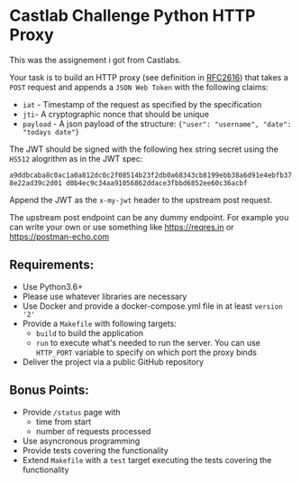 # Castlab Challenge Python HTTP Proxy

This was the assignement i got from Castlabs.

Your task is to build an HTTP proxy (see definition in [RFC2616](https://www.ietf.org/rfc/rfc2616.txt)) that takes a `POST` request and appends a `JSON Web Token` with the following claims:
- `iat` - Timestamp of the request as specified by the specification
- `jti`- A cryptographic nonce that should be unique
- `payload` - A json payload of the structure: `{"user": "username", "date": "todays date"}`

The JWT should be signed with the following hex string secret using the `HS512` alogrithm as in the JWT spec:

```a9ddbcaba8c0ac1a0a812dc0c2f08514b23f2db0a68343cb8199ebb38a6d91e4ebfb378e22ad39c2d01 d0b4ec9c34aa91056862ddace3fbbd6852ee60c36acbf```

Append the JWT as the `x-my-jwt` header to the upstream post request.

The upstream post endpoint can be any dummy endpoint. For example you can write your own or use something like https://reqres.in or https://postman-echo.com

## Requirements:
- Use Python3.6+
- Please use whatever libraries are necessary
- Use Docker and provide a docker-compose.yml file in at least `version '2'`
- Provide a `Makefile` with following targets:
  - `build` to build the application
  - `run` to execute what's needed to run the server. You can use `HTTP_PORT` variable to specify on which port the proxy binds
- Deliver the project via a public GitHub repository

## Bonus Points:
- Provide `/status` page with
  - time from start
  - number of requests processed
- Use asyncronous programming
- Provide tests covering the functionality
- Extend `Makefile` with a `test` target executing the tests covering the functionality